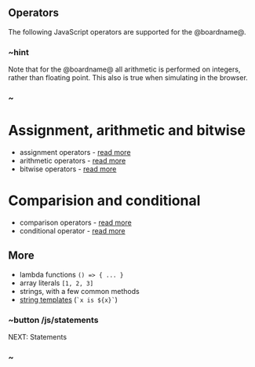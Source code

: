 ## Operators

The following JavaScript operators are supported for the @boardname@.

### ~hint

Note that for the @boardname@ all arithmetic is performed on integers, rather than floating point. This also is true when simulating in the browser.

### ~

# Assignment, arithmetic and bitwise

* assignment operators - [read more](http://devdocs.io/javascript/operators/assignment_operators)
* arithmetic operators - [read more](http://devdocs.io/javascript/operators/arithmetic_operators) 
* bitwise operators - [read more](http://devdocs.io/javascript/operators/bitwise_operators)

# Comparision and conditional

* comparison operators - [read more](http://devdocs.io/javascript/operators/comparison_operators)
* conditional operator - [read more](http://devdocs.io/javascript/operators/conditional_operator)

## More

* lambda functions `() => { ... }`
* array literals `[1, 2, 3]`
* strings, with a few common methods
* [string templates](https://developer.mozilla.org/en-US/docs/Web/JavaScript/Reference/Template_literals) (`` `x is ${x}` ``)

### ~button /js/statements

NEXT: Statements

### ~